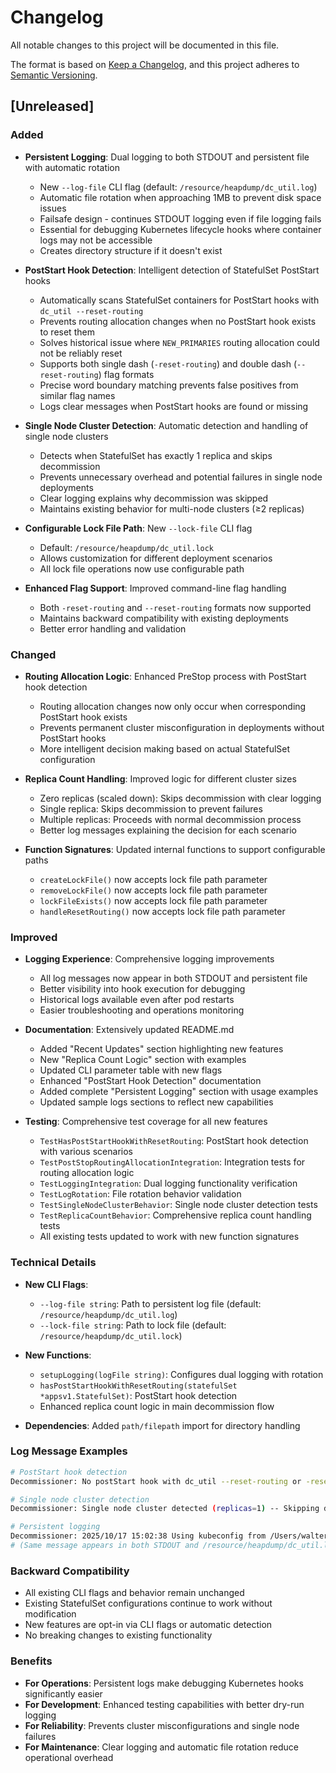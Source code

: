 # Changelog

All notable changes to this project will be documented in this file.

The format is based on [Keep a Changelog](https://keepachangelog.com/en/1.0.0/),
and this project adheres to [Semantic Versioning](https://semver.org/spec/v2.0.0.html).

## [Unreleased]

### Added

- **Persistent Logging**: Dual logging to both STDOUT and persistent file with automatic rotation
  - New `--log-file` CLI flag (default: `/resource/heapdump/dc_util.log`)
  - Automatic file rotation when approaching 1MB to prevent disk space issues
  - Failsafe design - continues STDOUT logging even if file logging fails
  - Essential for debugging Kubernetes lifecycle hooks where container logs may not be accessible
  - Creates directory structure if it doesn't exist

- **PostStart Hook Detection**: Intelligent detection of StatefulSet PostStart hooks
  - Automatically scans StatefulSet containers for PostStart hooks with `dc_util --reset-routing`
  - Prevents routing allocation changes when no PostStart hook exists to reset them
  - Solves historical issue where `NEW_PRIMARIES` routing allocation could not be reliably reset
  - Supports both single dash (`-reset-routing`) and double dash (`--reset-routing`) flag formats
  - Precise word boundary matching prevents false positives from similar flag names
  - Logs clear messages when PostStart hooks are found or missing

- **Single Node Cluster Detection**: Automatic detection and handling of single node clusters
  - Detects when StatefulSet has exactly 1 replica and skips decommission
  - Prevents unnecessary overhead and potential failures in single node deployments
  - Clear logging explains why decommission was skipped
  - Maintains existing behavior for multi-node clusters (≥2 replicas)

- **Configurable Lock File Path**: New `--lock-file` CLI flag
  - Default: `/resource/heapdump/dc_util.lock`
  - Allows customization for different deployment scenarios
  - All lock file operations now use configurable path

- **Enhanced Flag Support**: Improved command-line flag handling
  - Both `-reset-routing` and `--reset-routing` formats now supported
  - Maintains backward compatibility with existing deployments
  - Better error handling and validation

### Changed

- **Routing Allocation Logic**: Enhanced PreStop process with PostStart hook detection
  - Routing allocation changes now only occur when corresponding PostStart hook exists
  - Prevents permanent cluster misconfiguration in deployments without PostStart hooks
  - More intelligent decision making based on actual StatefulSet configuration

- **Replica Count Handling**: Improved logic for different cluster sizes
  - Zero replicas (scaled down): Skips decommission with clear logging
  - Single replica: Skips decommission to prevent failures
  - Multiple replicas: Proceeds with normal decommission process
  - Better log messages explaining the decision for each scenario

- **Function Signatures**: Updated internal functions to support configurable paths
  - `createLockFile()` now accepts lock file path parameter
  - `removeLockFile()` now accepts lock file path parameter
  - `lockFileExists()` now accepts lock file path parameter
  - `handleResetRouting()` now accepts lock file path parameter

### Improved

- **Logging Experience**: Comprehensive logging improvements
  - All log messages now appear in both STDOUT and persistent file
  - Better visibility into hook execution for debugging
  - Historical logs available even after pod restarts
  - Easier troubleshooting and operations monitoring

- **Documentation**: Extensively updated README.md
  - Added "Recent Updates" section highlighting new features
  - New "Replica Count Logic" section with examples
  - Updated CLI parameter table with new flags
  - Enhanced "PostStart Hook Detection" documentation
  - Added complete "Persistent Logging" section with usage examples
  - Updated sample logs sections to reflect new capabilities

- **Testing**: Comprehensive test coverage for all new features
  - `TestHasPostStartHookWithResetRouting`: PostStart hook detection with various scenarios
  - `TestPostStopRoutingAllocationIntegration`: Integration tests for routing allocation logic
  - `TestLoggingIntegration`: Dual logging functionality verification
  - `TestLogRotation`: File rotation behavior validation
  - `TestSingleNodeClusterBehavior`: Single node cluster detection tests
  - `TestReplicaCountBehavior`: Comprehensive replica count handling tests
  - All existing tests updated to work with new function signatures

### Technical Details

- **New CLI Flags**:
  - `--log-file string`: Path to persistent log file (default: `/resource/heapdump/dc_util.log`)
  - `--lock-file string`: Path to lock file (default: `/resource/heapdump/dc_util.lock`)

- **New Functions**:
  - `setupLogging(logFile string)`: Configures dual logging with rotation
  - `hasPostStartHookWithResetRouting(statefulSet *appsv1.StatefulSet)`: PostStart hook detection
  - Enhanced replica count logic in main decommission flow

- **Dependencies**: Added `path/filepath` import for directory handling

### Log Message Examples

```bash
# PostStart hook detection
Decommissioner: No postStart hook with dc_util --reset-routing or -reset-routing found, skipping pre-stop routing allocation change

# Single node cluster detection
Decommissioner: Single node cluster detected (replicas=1) -- Skipping decommission

# Persistent logging
Decommissioner: 2025/10/17 15:02:38 Using kubeconfig from /Users/walter/.kube/config
# (Same message appears in both STDOUT and /resource/heapdump/dc_util.log)
```

### Backward Compatibility

- All existing CLI flags and behavior remain unchanged
- Existing StatefulSet configurations continue to work without modification
- New features are opt-in via CLI flags or automatic detection
- No breaking changes to existing functionality

### Benefits

- **For Operations**: Persistent logs make debugging Kubernetes hooks significantly easier
- **For Development**: Enhanced testing capabilities with better dry-run logging
- **For Reliability**: Prevents cluster misconfigurations and single node failures
- **For Maintenance**: Clear logging and automatic file rotation reduce operational overhead

